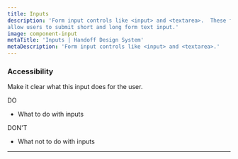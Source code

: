 ```yaml
---
title: Inputs
description: 'Form input controls like <input> and <textarea>.  These fields will
allow users to submit short and long form text input.'
image: component-input
metaTitle: 'Inputs | Handoff Design System'
metaDescription: 'Form input controls like <input> and <textarea>.'
---
```


### Accessibility

Make it clear what this input does for the user.

<div className="c-do-dont">
  <div className="c-do-dont__do">

<Check /> DO

- What to do with inputs

  </div>
  <div className="c-do-dont__dont">

<X /> DON&apos;T

- What not to do with inputs

  </div>
</div>

---
